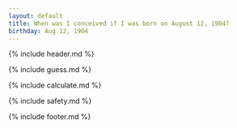 ```yaml
---
layout: default
title: When was I conceived if I was born on August 12, 1904?
birthday: Aug 12, 1904
---
```


{% include header.md %}

{% include guess.md %}

{% include calculate.md %}

{% include safety.md %}

{% include footer.md %}



